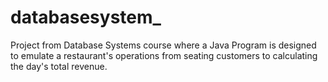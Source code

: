 # databasesystem_
Project from Database Systems course where a Java Program is designed to emulate a restaurant's operations from seating customers to calculating the day's total revenue.
